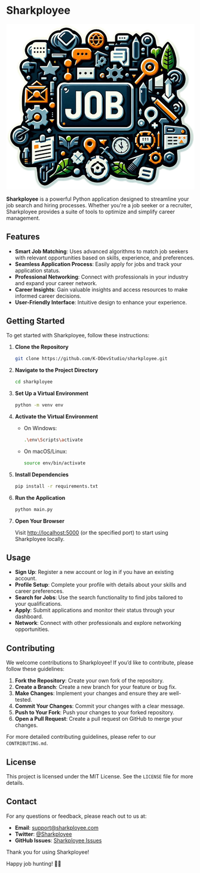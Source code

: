 # Sharkployee

![Sharkployee Logo](img/icon.png)

**Sharkployee** is a powerful Python application designed to streamline your job search and hiring processes. Whether you're a job seeker or a recruiter, Sharkployee provides a suite of tools to optimize and simplify career management.

## Features

- **Smart Job Matching**: Uses advanced algorithms to match job seekers with relevant opportunities based on skills, experience, and preferences.
- **Seamless Application Process**: Easily apply for jobs and track your application status.
- **Professional Networking**: Connect with professionals in your industry and expand your career network.
- **Career Insights**: Gain valuable insights and access resources to make informed career decisions.
- **User-Friendly Interface**: Intuitive design to enhance your experience.

## Getting Started

To get started with Sharkployee, follow these instructions:

1. **Clone the Repository**

    ```bash
    git clone https://github.com/K-DDevStudio/sharkployee.git
    ```

2. **Navigate to the Project Directory**

    ```bash
    cd sharkployee
    ```

3. **Set Up a Virtual Environment**

    ```bash
    python -m venv env
    ```

4. **Activate the Virtual Environment**

    - On Windows:

        ```bash
        .\env\Scripts\activate
        ```

    - On macOS/Linux:

        ```bash
        source env/bin/activate
        ```

5. **Install Dependencies**

    ```bash
    pip install -r requirements.txt
    ```

6. **Run the Application**

    ```bash
    python main.py
    ```

7. **Open Your Browser**

    Visit [http://localhost:5000](http://localhost:5000) (or the specified port) to start using Sharkployee locally.

## Usage

- **Sign Up**: Register a new account or log in if you have an existing account.
- **Profile Setup**: Complete your profile with details about your skills and career preferences.
- **Search for Jobs**: Use the search functionality to find jobs tailored to your qualifications.
- **Apply**: Submit applications and monitor their status through your dashboard.
- **Network**: Connect with other professionals and explore networking opportunities.

## Contributing

We welcome contributions to Sharkployee! If you’d like to contribute, please follow these guidelines:

1. **Fork the Repository**: Create your own fork of the repository.
2. **Create a Branch**: Create a new branch for your feature or bug fix.
3. **Make Changes**: Implement your changes and ensure they are well-tested.
4. **Commit Your Changes**: Commit your changes with a clear message.
5. **Push to Your Fork**: Push your changes to your forked repository.
6. **Open a Pull Request**: Create a pull request on GitHub to merge your changes.

For more detailed contributing guidelines, please refer to our `CONTRIBUTING.md`.

## License

This project is licensed under the MIT License. See the `LICENSE` file for more details.

## Contact

For any questions or feedback, please reach out to us at:

- **Email**: [support@sharkployee.com](mailto:support@sharkployee.com)
- **Twitter**: [@Sharkployee](https://twitter.com/Sharkployee)
- **GitHub Issues**: [Sharkployee Issues](https://github.com/yourusername/sharkployee/issues)

Thank you for using Sharkployee!

Happy job hunting! 🦈🚀
